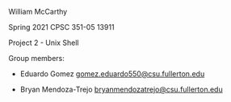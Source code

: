William McCarthy

Spring 2021 CPSC 351-05 13911

Project 2 - Unix Shell

Group members:

* Eduardo Gomez gomez.eduardo550@csu.fullerton.edu

* Bryan Mendoza-Trejo bryanmendozatrejo@csu.fullerton.edu
